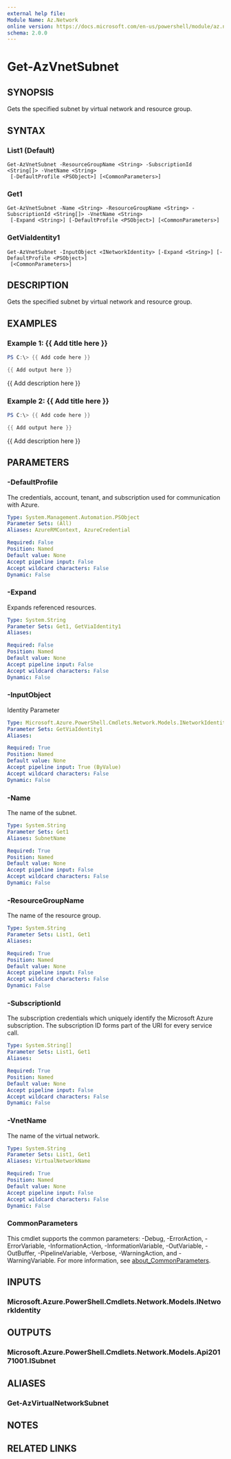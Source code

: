 ```yaml
---
external help file:
Module Name: Az.Network
online version: https://docs.microsoft.com/en-us/powershell/module/az.network/get-azvnetsubnet
schema: 2.0.0
---
```


# Get-AzVnetSubnet

## SYNOPSIS
Gets the specified subnet by virtual network and resource group.

## SYNTAX

### List1 (Default)
```
Get-AzVnetSubnet -ResourceGroupName <String> -SubscriptionId <String[]> -VnetName <String>
 [-DefaultProfile <PSObject>] [<CommonParameters>]
```

### Get1
```
Get-AzVnetSubnet -Name <String> -ResourceGroupName <String> -SubscriptionId <String[]> -VnetName <String>
 [-Expand <String>] [-DefaultProfile <PSObject>] [<CommonParameters>]
```

### GetViaIdentity1
```
Get-AzVnetSubnet -InputObject <INetworkIdentity> [-Expand <String>] [-DefaultProfile <PSObject>]
 [<CommonParameters>]
```

## DESCRIPTION
Gets the specified subnet by virtual network and resource group.

## EXAMPLES

### Example 1: {{ Add title here }}
```powershell
PS C:\> {{ Add code here }}

{{ Add output here }}
```

{{ Add description here }}

### Example 2: {{ Add title here }}
```powershell
PS C:\> {{ Add code here }}

{{ Add output here }}
```

{{ Add description here }}

## PARAMETERS

### -DefaultProfile
The credentials, account, tenant, and subscription used for communication with Azure.

```yaml
Type: System.Management.Automation.PSObject
Parameter Sets: (All)
Aliases: AzureRMContext, AzureCredential

Required: False
Position: Named
Default value: None
Accept pipeline input: False
Accept wildcard characters: False
Dynamic: False
```

### -Expand
Expands referenced resources.

```yaml
Type: System.String
Parameter Sets: Get1, GetViaIdentity1
Aliases:

Required: False
Position: Named
Default value: None
Accept pipeline input: False
Accept wildcard characters: False
Dynamic: False
```

### -InputObject
Identity Parameter

```yaml
Type: Microsoft.Azure.PowerShell.Cmdlets.Network.Models.INetworkIdentity
Parameter Sets: GetViaIdentity1
Aliases:

Required: True
Position: Named
Default value: None
Accept pipeline input: True (ByValue)
Accept wildcard characters: False
Dynamic: False
```

### -Name
The name of the subnet.

```yaml
Type: System.String
Parameter Sets: Get1
Aliases: SubnetName

Required: True
Position: Named
Default value: None
Accept pipeline input: False
Accept wildcard characters: False
Dynamic: False
```

### -ResourceGroupName
The name of the resource group.

```yaml
Type: System.String
Parameter Sets: List1, Get1
Aliases:

Required: True
Position: Named
Default value: None
Accept pipeline input: False
Accept wildcard characters: False
Dynamic: False
```

### -SubscriptionId
The subscription credentials which uniquely identify the Microsoft Azure subscription.
The subscription ID forms part of the URI for every service call.

```yaml
Type: System.String[]
Parameter Sets: List1, Get1
Aliases:

Required: True
Position: Named
Default value: None
Accept pipeline input: False
Accept wildcard characters: False
Dynamic: False
```

### -VnetName
The name of the virtual network.

```yaml
Type: System.String
Parameter Sets: List1, Get1
Aliases: VirtualNetworkName

Required: True
Position: Named
Default value: None
Accept pipeline input: False
Accept wildcard characters: False
Dynamic: False
```

### CommonParameters
This cmdlet supports the common parameters: -Debug, -ErrorAction, -ErrorVariable, -InformationAction, -InformationVariable, -OutVariable, -OutBuffer, -PipelineVariable, -Verbose, -WarningAction, and -WarningVariable. For more information, see [about_CommonParameters](http://go.microsoft.com/fwlink/?LinkID=113216).

## INPUTS

### Microsoft.Azure.PowerShell.Cmdlets.Network.Models.INetworkIdentity

## OUTPUTS

### Microsoft.Azure.PowerShell.Cmdlets.Network.Models.Api20171001.ISubnet

## ALIASES

### Get-AzVirtualNetworkSubnet

## NOTES

## RELATED LINKS


